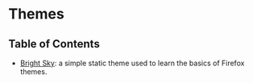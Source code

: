 # Themes

## Table of Contents

- [Bright Sky](./bright-sky/):
  a simple static theme used to learn the basics of Firefox themes.
